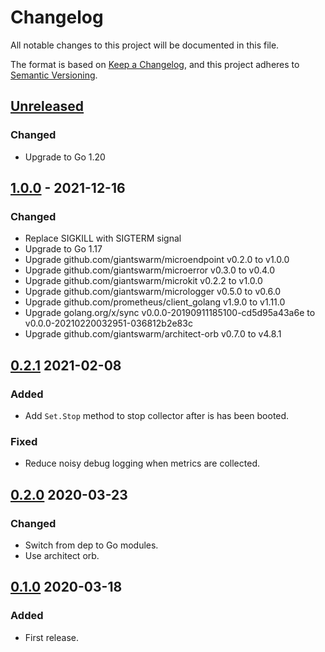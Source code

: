 # Changelog

All notable changes to this project will be documented in this file.

The format is based on [Keep a Changelog](https://keepachangelog.com/en/1.0.0/),
and this project adheres to [Semantic Versioning](https://semver.org/spec/v2.0.0.html).

## [Unreleased]

### Changed

- Upgrade to Go 1.20

## [1.0.0] - 2021-12-16

### Changed

- Replace SIGKILL with SIGTERM signal
- Upgrade to Go 1.17
- Upgrade github.com/giantswarm/microendpoint v0.2.0 to v1.0.0
- Upgrade github.com/giantswarm/microerror v0.3.0 to v0.4.0
- Upgrade github.com/giantswarm/microkit v0.2.2 to v1.0.0
- Upgrade github.com/giantswarm/micrologger v0.5.0 to v0.6.0
- Upgrade github.com/prometheus/client_golang v1.9.0 to v1.11.0
- Upgrade golang.org/x/sync v0.0.0-20190911185100-cd5d95a43a6e to v0.0.0-20210220032951-036812b2e83c
- Upgrade github.com/giantswarm/architect-orb v0.7.0 to v4.8.1

## [0.2.1] 2021-02-08

### Added

- Add `Set.Stop` method to stop collector after is has been booted.

### Fixed

- Reduce noisy debug logging when metrics are collected.

## [0.2.0] 2020-03-23

### Changed

- Switch from dep to Go modules.
- Use architect orb.

## [0.1.0] 2020-03-18

### Added

- First release.

[Unreleased]: https://github.com/giantswarm/exporterkit/compare/v1.0.0...HEAD
[1.0.0]: https://github.com/giantswarm/exporterkit/compare/v0.2.1...v1.0.0
[0.2.1]: https://github.com/giantswarm/exporterkit/compare/v0.1.0...v0.2.0
[0.2.0]: https://github.com/giantswarm/exporterkit/compare/v0.1.0...v0.2.0
[0.1.0]: https://github.com/giantswarm/exporterkit/releases/tag/v0.1.0
